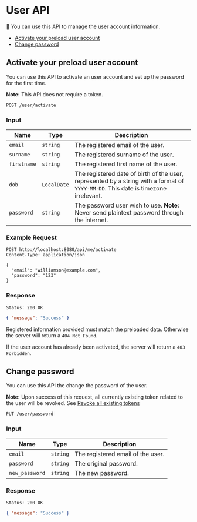 # User API

You can use this API to manage the user account information.

<!-- @import "[TOC]" {cmd="toc" depthFrom=2 depthTo=2 orderedList=false} -->
<!-- code_chunk_output -->

* [Activate your preload user account](#activate-your-preload-user-account)
* [Change password](#change-password)

<!-- /code_chunk_output -->

## Activate your preload user account

You can use this API to activate an user account and set up the password for the first time.

**Note:** This API does not require a token.

    POST /user/activate

### Input

Name  | Type  | Description
----- | ----- | -----------
`email`  | `string`    | The registered email of the user.
`surname` | `string`   | The registered surname of the user.
`firstname` | `string`  | The registered first name of the user.
`dob`   | `LocalDate`  | The registered date of birth of the user, represented by a string with a format of `YYYY-MM-DD`. This date is timezone irrelevant.
`password` |	`string`    | The password user wish to use. **Note:** Never send plaintext password through the internet.

### Example Request

```http
POST http://localhost:8080/api/me/activate
Content-Type: application/json

{
  "email": "williamson@example.com",
  "password": "123"
}
```

### Response

    Status: 200 OK

```json
{ "message": "Success" }
```

Registered information provided must match the preloaded data.
Otherwise the server will return a `404 Not Found`.

If the user account has already been activated, the server will return a `403 Forbidden`.

## Change password

You can use this API the change the password of the user.

**Note:** Upon success of this request, all currently existing token related to the user will be revoked. See [Revoke all existing tokens](AuthenticationAPI.md#revoke-all-existing-tokens)

    PUT /user/password

### Input

Name  | Type  | Description
----- | ----- | -----------
`email`  | `string`    | The registered email of the user.
`password` |	`string`    | The original password.
`new_password` | `string`   | The new password.

### Response

    Status: 200 OK

```json
{ "message": "Success" }
```
